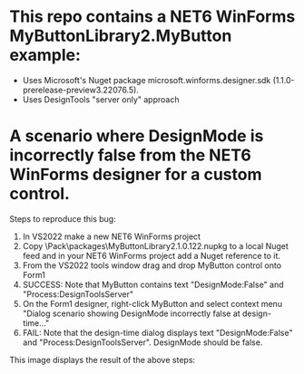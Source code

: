 # This repo contains a NET6 WinForms MyButtonLibrary2.MyButton example:
- Uses Microsoft's Nuget package microsoft.winforms.designer.sdk (1.1.0-prerelease-preview3.22076.5).
- Uses DesignTools "server only" approach  

# A scenario where DesignMode is incorrectly false from the NET6 WinForms designer for a custom control.
Steps to reproduce this bug:
1) In VS2022 make a new NET6 WinForms project
2) Copy \Pack\packages\MyButtonLibrary2.1.0.122.nupkg to a local Nuget feed and in your NET6 WinForms project add a Nuget reference to it.
3) From the VS2022 tools window drag and drop MyButton control onto Form1
4) SUCCESS: Note that MyButton contains text "DesignMode:False" and "Process:DesignToolsServer"
5) On the Form1 designer, right-click MyButton and select context menu "Dialog scenario showing DesignMode incorrectly false at design-time..."
6) FAIL: Note that the design-time dialog displays text "DesignMode:False" and "Process:DesignToolsServer". DesignMode should be false.

This image displays the result of the above steps:


